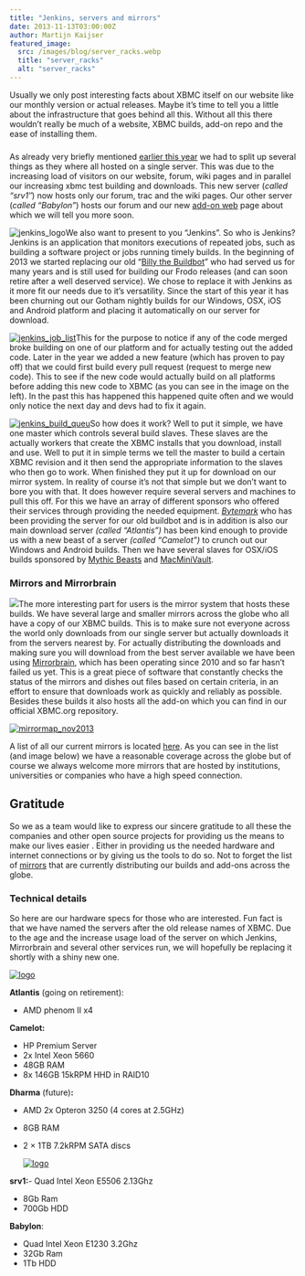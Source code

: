 ```yaml
---
title: "Jenkins, servers and mirrors"
date: 2013-11-13T03:00:00Z
author: Martijn Kaijser
featured_image:
  src: /images/blog/server_racks.webp
  title: "server_racks"
  alt: "server_racks"
---
```


Usually we only post interesting facts about XBMC itself on our website like our monthly version or actual releases. Maybe it’s time to tell you a little about the infrastructure that goes behind all this. Without all this there wouldn’t really be much of a website, XBMC builds, add-on repo and the ease of installing them.

###

As already very briefly mentioned [earlier this year](https://kodi.wiki/xbmc-server-update-scale-and-other-notes/) we had to split up several things as they where all hosted on a single server. This was due to the increasing load of visitors on our website, forum, wiki pages and in parallel our increasing xbmc test building and downloads. This new server (_called “srv1″_) now hosts only our forum, trac and the wiki pages. Our other server (_called “Babylon”_) hosts our forum and our new [add-on web](http://addons.xbmc.org/) page about which we will tell you more soon.

![jenkins_logo](/sites/default/files/uploads/jenkins_logo-300x96.webp)We also want to present to you “Jenkins”. So who is Jenkins? Jenkins is an application that monitors executions of repeated jobs, such as building a software project or jobs running timely builds. In the beginning of 2013 we started replacing our old “[Billy the Buildbot](https://kodi.wiki/xbmc-is-growing-up-gains-cool-new-services/)” who had served us for many years and is still used for building our Frodo releases (and can soon retire after a well deserved service). We chose to replace it with Jenkins as it more fit our needs due to it’s versatility. Since the start of this year it has been churning out our Gotham nightly builds for our Windows, OSX, iOS and Android platform and placing it automatically on our server for download.

[![jenkins_job_list](/sites/default/files/uploads/jenkins_job_list-300x131.webp)](/sites/default/files/uploads/jenkins_job_list.webp)This for the purpose to notice if any of the code merged broke building on one of our platform and for actually testing out the added code. Later in the year we added a new feature (which has proven to pay off) that we could first build every pull request (request to merge new code). This to see if the new code would actually build on all platforms before adding this new code to XBMC (as you can see in the image on the left). In the past this has happened this happened quite often and we would only notice the next day and devs had to fix it again.

[![jenkins_build_queu](/sites/default/files/uploads/jenkins_build_queu-118x300.webp)](/sites/default/files/uploads/jenkins_build_queu.webp)So how does it work? Well to put it simple, we have one master which controls several build slaves. These slaves are the actually workers that create the XBMC installs that you download, install and use. Well to put it in simple terms we tell the master to build a certain XBMC revision and it then send the appropriate information to the slaves who then go to work. When finished they put it up for download on our mirror system. In reality of course it’s not that simple but we don’t want to bore you with that. It does however require several servers and machines to pull this off. For this we have an array of different sponsors who offered their services through providing the needed equipment. [_Bytemark_](www.bytemark.co.uk/r/xbmc) who has been providing the server for our old buildbot and is in addition is also our main download server _(called “Atlantis”)_ has been kind enough to provide us with a new beast of a server _(called “Camelot”)_ to crunch out our Windows and Android builds. Then we have several slaves for OSX/iOS builds sponsored by [Mythic Beasts](https://www.mythic-beasts.com/) and [MacMiniVault](https://www.macminivault.com/).

###

### Mirrors and Mirrorbrain

[![](https://mirrorbrain.org/static/images/gehirn-181x100.webp)](https://mirrorbrain.org/)The more interesting part for users is the mirror system that hosts these builds. We have several large and smaller mirrors across the globe who all have a copy of our XBMC builds. This is to make sure not everyone across the world only downloads from our single server but actually downloads it from the servers nearest by. For actually distributing the downloads and making sure you will download from the best server available we have been using [Mirrorbrain](https://mirrorbrain.org/), which has been operating since 2010 and so far hasn’t failed us yet. This is a great piece of software that constantly checks the status of the mirrors and dishes out files based on certain criteria, in an effort to ensure that downloads work as quickly and reliably as possible. Besides these builds it also hosts all the add-on which you can find in our official XBMC.org repository.

[![mirrormap_nov2013](/sites/default/files/uploads/mirrormap_nov2013-300x154.webp)](/sites/default/files/uploads/mirrormap_nov2013.webp)

A list of all our current mirrors is located [here](http://mirrors.xbmc.org/list.html). As you can see in the list (and image below) we have a reasonable coverage across the globe but of course we always welcome more mirrors that are hosted by institutions, universities or companies who have a high speed connection.

## Gratitude

So we as a team would like to express our sincere gratitude to all these the companies and other open source projects for providing us the means to make our lives easier . Either in providing us the needed hardware and internet connections or by giving us the tools to do so. Not to forget the list of [mirrors](http://mirrors.xbmc.org/list.html) that are currently distributing our builds and add-ons across the globe.

### Technical details

So here are our hardware specs for those who are interested. Fun fact is that we have named the servers after the old release names of XBMC. Due to the age and the increase usage load of the server on which Jenkins, Mirrorbrain and several other services run, we will hopefully be replacing it shortly with a shiny new one.

[![logo](/sites/default/files/uploads/logo.gif)](https://www.bytemark.co.uk/?utm_source=xbmc%2F)

**Atlantis** (going on retirement):

- AMD phenom II x4

**Camelot:**

- HP Premium Server
- 2x Intel Xeon 5660
- 48GB RAM
- 8x 146GB 15kRPM HHD in RAID10

**Dharma** (future)**:**

- AMD 2x Opteron 3250 (4 cores at 2.5GHz)
- 8GB RAM
- 2 × 1TB 7.2kRPM SATA discs

  [![logo](/sites/default/files/uploads/logo-300x54.webp)](https://www.webhostingbuzz.com/)

**srv1:**- Quad Intel Xeon E5506 2.13Ghz

- 8Gb Ram
- 700Gb HDD

**Babylon**:

- Quad Intel Xeon E1230 3.2Ghz
- 32Gb Ram
- 1Tb HDD
